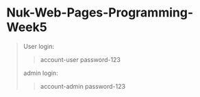 # Nuk-Web-Pages-Programming-Week5
>User login:
>>account-user
>>password-123
>
>admin login:
>>account-admin
>>password-123
>
